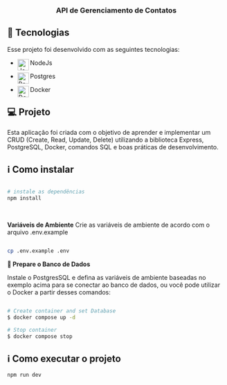 <h3 align="center">
  API de Gerenciamento de Contatos
</h3>

## 🔬 Tecnologias
Esse projeto foi desenvolvido com as seguintes tecnologias:

- <img align="left" alt="Javascript" width="26px" src="https://cdn.worldvectorlogo.com/logos/nodejs-icon.svg" />NodeJs

- <img align="left" alt="Postgres" width="26px" src="https://cdn.worldvectorlogo.com/logos/postgresql.svg" />Postgres

- <img align="left" alt="Docker" width="26px" src="https://www.docker.com/wp-content/uploads/2022/03/Moby-logo.png" />Docker

## 💻 Projeto
Esta aplicação foi criada com o objetivo de aprender e implementar um CRUD (Create, Read, Update, Delete) utilizando a biblioteca Express, PostgreSQL, Docker, comandos SQL e boas práticas de desenvolvimento.

## ℹ️ Como instalar

```bash

# instale as dependências
npm install

```
<br />

**Variáveis de Ambiente**
Crie as variáveis de ambiente de acordo com o arquivo .env.example

```bash

cp .env.example .env

```

**🎲 Prepare o Banco de Dados**
<br />

Instale o PostgresSQL e defina as variáveis de ambiente baseadas no exemplo acima para se conectar ao banco de dados, ou você pode utilizar o Docker a partir desses comandos:
```bash

# Create container and set Database
$ docker compose up -d

# Stop container
$ docker compose stop

```

## ℹ️ Como executar o projeto
```bash
npm run dev
```
